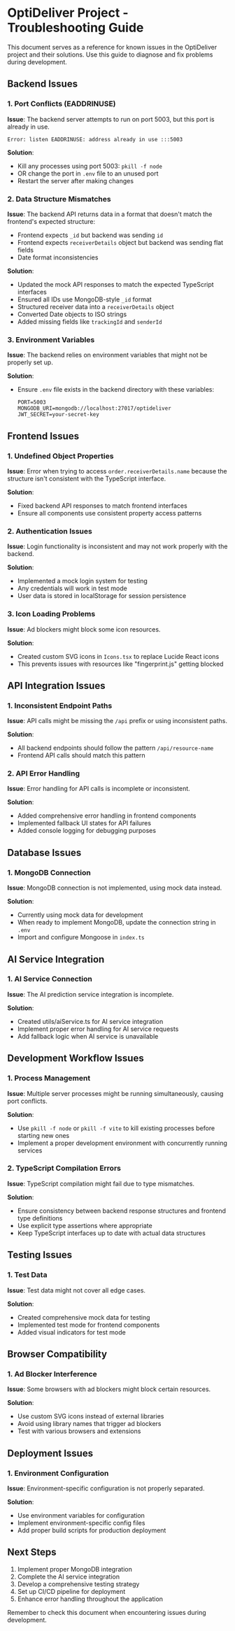 # OptiDeliver Project - Troubleshooting Guide

This document serves as a reference for known issues in the OptiDeliver project and their solutions. Use this guide to diagnose and fix problems during development.

## Backend Issues

### 1. Port Conflicts (EADDRINUSE)

**Issue**: The backend server attempts to run on port 5003, but this port is already in use.

```
Error: listen EADDRINUSE: address already in use :::5003
```

**Solution**:

- Kill any processes using port 5003: `pkill -f node`
- OR change the port in `.env` file to an unused port
- Restart the server after making changes

### 2. Data Structure Mismatches

**Issue**: The backend API returns data in a format that doesn't match the frontend's expected structure:

- Frontend expects `_id` but backend was sending `id`
- Frontend expects `receiverDetails` object but backend was sending flat fields
- Date format inconsistencies

**Solution**:

- Updated the mock API responses to match the expected TypeScript interfaces
- Ensured all IDs use MongoDB-style `_id` format
- Structured receiver data into a `receiverDetails` object
- Converted Date objects to ISO strings
- Added missing fields like `trackingId` and `senderId`

### 3. Environment Variables

**Issue**: The backend relies on environment variables that might not be properly set up.

**Solution**:

- Ensure `.env` file exists in the backend directory with these variables:
  ```
  PORT=5003
  MONGODB_URI=mongodb://localhost:27017/optideliver
  JWT_SECRET=your-secret-key
  ```

## Frontend Issues

### 1. Undefined Object Properties

**Issue**: Error when trying to access `order.receiverDetails.name` because the structure isn't consistent with the TypeScript interface.

**Solution**:

- Fixed backend API responses to match frontend interfaces
- Ensure all components use consistent property access patterns

### 2. Authentication Issues

**Issue**: Login functionality is inconsistent and may not work properly with the backend.

**Solution**:

- Implemented a mock login system for testing
- Any credentials will work in test mode
- User data is stored in localStorage for session persistence

### 3. Icon Loading Problems

**Issue**: Ad blockers might block some icon resources.

**Solution**:

- Created custom SVG icons in `Icons.tsx` to replace Lucide React icons
- This prevents issues with resources like "fingerprint.js" getting blocked

## API Integration Issues

### 1. Inconsistent Endpoint Paths

**Issue**: API calls might be missing the `/api` prefix or using inconsistent paths.

**Solution**:

- All backend endpoints should follow the pattern `/api/resource-name`
- Frontend API calls should match this pattern

### 2. API Error Handling

**Issue**: Error handling for API calls is incomplete or inconsistent.

**Solution**:

- Added comprehensive error handling in frontend components
- Implemented fallback UI states for API failures
- Added console logging for debugging purposes

## Database Issues

### 1. MongoDB Connection

**Issue**: MongoDB connection is not implemented, using mock data instead.

**Solution**:

- Currently using mock data for development
- When ready to implement MongoDB, update the connection string in `.env`
- Import and configure Mongoose in `index.ts`

## AI Service Integration

### 1. AI Service Connection

**Issue**: The AI prediction service integration is incomplete.

**Solution**:

- Created utils/aiService.ts for AI service integration
- Implement proper error handling for AI service requests
- Add fallback logic when AI service is unavailable

## Development Workflow Issues

### 1. Process Management

**Issue**: Multiple server processes might be running simultaneously, causing port conflicts.

**Solution**:

- Use `pkill -f node` or `pkill -f vite` to kill existing processes before starting new ones
- Implement a proper development environment with concurrently running services

### 2. TypeScript Compilation Errors

**Issue**: TypeScript compilation might fail due to type mismatches.

**Solution**:

- Ensure consistency between backend response structures and frontend type definitions
- Use explicit type assertions where appropriate
- Keep TypeScript interfaces up to date with actual data structures

## Testing Issues

### 1. Test Data

**Issue**: Test data might not cover all edge cases.

**Solution**:

- Created comprehensive mock data for testing
- Implemented test mode for frontend components
- Added visual indicators for test mode

## Browser Compatibility

### 1. Ad Blocker Interference

**Issue**: Some browsers with ad blockers might block certain resources.

**Solution**:

- Use custom SVG icons instead of external libraries
- Avoid using library names that trigger ad blockers
- Test with various browsers and extensions

## Deployment Issues

### 1. Environment Configuration

**Issue**: Environment-specific configuration is not properly separated.

**Solution**:

- Use environment variables for configuration
- Implement environment-specific config files
- Add proper build scripts for production deployment

## Next Steps

1. Implement proper MongoDB integration
2. Complete the AI service integration
3. Develop a comprehensive testing strategy
4. Set up CI/CD pipeline for deployment
5. Enhance error handling throughout the application

Remember to check this document when encountering issues during development.
